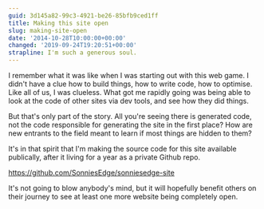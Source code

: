 ```yaml
---
guid: 3d145a82-99c3-4921-be26-85bfb9ced1ff
title: Making this site open
slug: making-site-open
date: '2014-10-28T10:00:00+00:00'
changed: '2019-09-24T19:20:51+00:00'
strapline: I'm such a generous soul.
---
```


I remember what it was like when I was starting out with this web game. I didn't have a clue how to build things, how to write code, how to optimise. Like all of us, I was clueless. What got me rapidly going was being able to look at the code of other sites via dev tools, and see how they did things.

But that's only part of the story. All you're seeing there is generated code, not the code responsible for generating the site in the first place? How are new entrants to the field meant to learn if most things are hidden to them?

It's in that spirit that I'm making the source code for this site available publically, after it living for a year as a private Github repo.

<https://github.com/SonniesEdge/sonniesedge-site>

It's not going to blow anybody's mind, but it will hopefully benefit others on their journey to see at least one more website being completely open.
